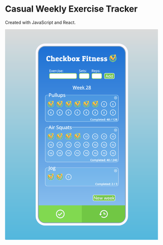 # Casual Weekly Exercise Tracker

Created with JavaScript and React.

![Main view](/client/public/screenshot.png "Main View")
